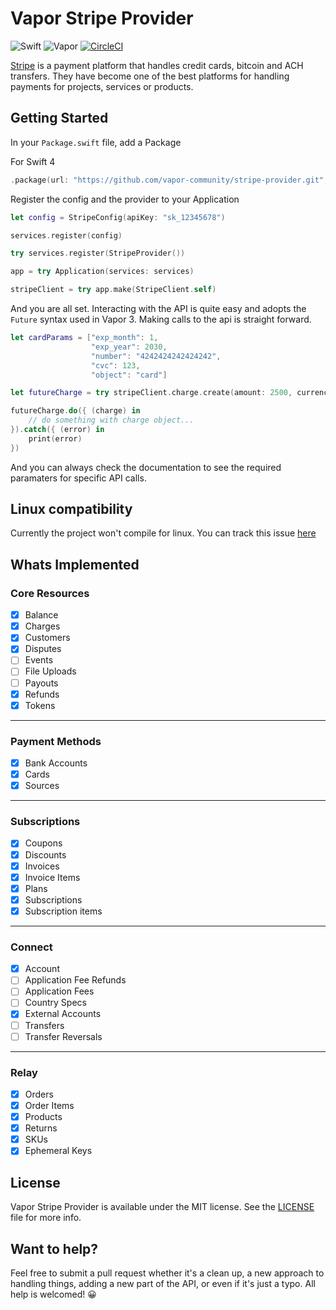 # Vapor Stripe Provider

![Swift](http://img.shields.io/badge/swift-4.1-brightgreen.svg)
![Vapor](http://img.shields.io/badge/vapor-3.0-brightgreen.svg)
[![CircleCI](https://circleci.com/gh/vapor-community/stripe-provider/tree/beta.svg?style=svg)](https://circleci.com/gh/vapor-community/stripe-provider/tree/beta)

[Stripe][stripe_home] is a payment platform that handles credit cards, bitcoin and ACH transfers. They have become one of the best platforms for handling payments for projects, services or products.

## Getting Started
In your `Package.swift` file, add a Package

For Swift 4
~~~~swift
.package(url: "https://github.com/vapor-community/stripe-provider.git", .branch("beta"))
~~~~

Register the config and the provider to your Application
~~~~swift
let config = StripeConfig(apiKey: "sk_12345678")

services.register(config)

try services.register(StripeProvider())

app = try Application(services: services)

stripeClient = try app.make(StripeClient.self)
~~~~

And you are all set. Interacting with the API is quite easy and adopts the `Future` syntax used in Vapor 3.
Making calls to the api is straight forward.
~~~~swift
let cardParams = ["exp_month": 1,
                  "exp_year": 2030,
                  "number": "4242424242424242",
                  "cvc": 123,
                  "object": "card"]

let futureCharge = try stripeClient.charge.create(amount: 2500, currency: .usd, source: cardParams)

futureCharge.do({ (charge) in
    // do something with charge object...
}).catch({ (error) in
    print(error)
})
~~~~

And you can always check the documentation to see the required paramaters for specific API calls.

## Linux compatibility
Currently the project won't compile for linux.
You can track this issue [here](https://bugs.swift.org/browse/SR-7180)

## Whats Implemented

### Core Resources
* [x] Balance
* [x] Charges
* [x] Customers
* [x] Disputes  
* [ ] Events
* [ ] File Uploads
* [ ] Payouts
* [x] Refunds
* [x] Tokens
---
### Payment Methods
* [x] Bank Accounts
* [x] Cards
* [x] Sources
---
### Subscriptions
* [x] Coupons
* [x] Discounts
* [x] Invoices
* [x] Invoice Items
* [x] Plans
* [x] Subscriptions
* [x] Subscription items
---
### Connect
* [x] Account
* [ ] Application Fee Refunds
* [ ] Application Fees
* [ ] Country Specs
* [x] External Accounts
* [ ] Transfers
* [ ] Transfer Reversals
---
### Relay
* [x] Orders
* [x] Order Items
* [x] Products
* [x] Returns
* [x] SKUs
* [x] Ephemeral Keys

[stripe_home]: http://stripe.com "Stripe"
[stripe_api]: https://stripe.com/docs/api "Stripe API Endpoints"

## License

Vapor Stripe Provider is available under the MIT license. See the [LICENSE](LICENSE) file for more info.

## Want to help?
Feel free to submit a pull request whether it's a clean up, a new approach to handling things, adding a new part of the API, or even if it's just a typo. All help is welcomed! 😀
